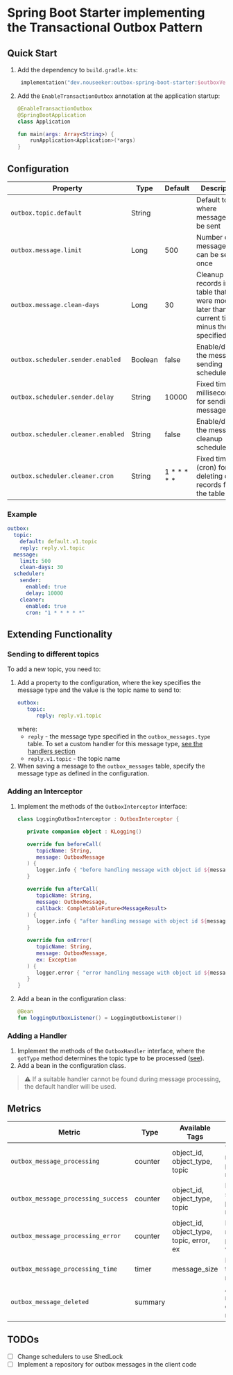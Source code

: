 # Spring Boot Starter implementing the Transactional Outbox Pattern

## Quick Start

1. Add the dependency to `build.gradle.kts`:
   ```kotlin
    implementation("dev.nouseeker:outbox-spring-boot-starter:$outboxVersion")
   ```
2. Add the `EnableTransactionOutbox` annotation at the application startup:
   ```kotlin
   @EnableTransactionOutbox
   @SpringBootApplication
   class Application
   
   fun main(args: Array<String>) {
       runApplication<Application>(*args)
   }
   ```

## Configuration

| Property                           | Type    | Default     | Description                                                                                             |
|------------------------------------|---------|-------------|---------------------------------------------------------------------------------------------------------|
| `outbox.topic.default`             | String  |             | Default topic where messages will be sent                                                               |
| `outbox.message.limit`             | Long    | 500         | Number of messages that can be sent at once                                                             |
| `outbox.message.clean-days`        | Long    | 30          | Cleanup of records in the table that were modified later than the current time minus the specified days |
| `outbox.scheduler.sender.enabled`  | Boolean | false       | Enable/disable the message sending scheduler                                                            |
| `outbox.scheduler.sender.delay`    | String  | 10000       | Fixed time (in milliseconds) for sending messages                                                       |
| `outbox.scheduler.cleaner.enabled` | String  | false       | Enable/disable the message cleanup scheduler                                                            |
| `outbox.scheduler.cleaner.cron`    | String  | 1 * * * * * | Fixed time (cron) for deleting old records from the table                                               |

### Example

```yaml
outbox:
  topic:
    default: default.v1.topic
    reply: reply.v1.topic
  message:
    limit: 500
    clean-days: 30
  scheduler:
    sender:
      enabled: true
      delay: 10000
    cleaner:
      enabled: true
      cron: "1 * * * * *"
```

## Extending Functionality

### Sending to different topics

To add a new topic, you need to:

1. Add a property to the configuration, where the key specifies the message type and the value is the topic name to send
   to:
   ```yaml
   outbox:
      topic:
         reply: reply.v1.topic
   ```
   where:
    - `reply` - the message type specified in the `outbox_messages.type` table. To set a custom handler for this message
      type, [see the handlers section](#adding-a-handler)
    - `reply.v1.topic` - the topic name
2. When saving a message to the `outbox_messages` table, specify the message type as defined in the configuration.

### Adding an Interceptor

1. Implement the methods of the `OutboxInterceptor` interface:
   ```kotlin
   class LoggingOutboxInterceptor : OutboxInterceptor {
   
      private companion object : KLogging()
   
      override fun beforeCall(
         topicName: String,
         message: OutboxMessage
      ) {
         logger.info { "before handling message with object id ${message.objectId} and object type ${message.objectType}" }
      }
   
      override fun afterCall(
         topicName: String,
         message: OutboxMessage,
         callback: CompletableFuture<MessageResult>
      ) {
         logger.info { "after handling message with object id ${message.objectId} and object type ${message.objectType}" }
      }
   
      override fun onError(
         topicName: String,
         message: OutboxMessage,
         ex: Exception
      ) {
         logger.error { "error handling message with object id ${message.objectId} and object type ${message.objectType}" }
      }
   }
   ```
2. Add a bean in the configuration class:
   ```kotlin
   @Bean
   fun loggingOutboxListener() = LoggingOutboxListener()
   ```

### Adding a Handler

1. Implement the methods of the `OutboxHandler` interface, where the
   `getType` method determines the topic type to be processed ([see](#sending-to-different-topics)).
2. Add a bean in the configuration class.

> :warning: If a suitable handler cannot be found during message processing, the default handler will be used.

## Metrics

| Metric                              | Type    | Available Tags                           | Description                               |
|-------------------------------------|---------|------------------------------------------|-------------------------------------------|
| `outbox_message_processing`         | counter | object_id, object_type, topic            | Total number of processed messages        |
| `outbox_message_processing_success` | counter | object_id, object_type, topic            | Number of successfully processed messages |
| `outbox_message_processing_error`   | counter | object_id, object_type, topic, error, ex | Number of messages processed with errors  |
| `outbox_message_processing_time`    | timer   | message_size                             | Processing time for all messages          |
| `outbox_message_deleted`            | summary |                                          | Aggregated number of deleted messages     |

## TODOs

- [ ] Change schedulers to use ShedLock
- [ ] Implement a repository for outbox messages in the client code